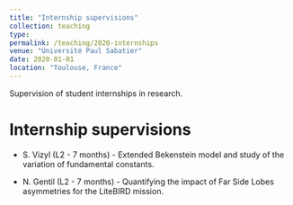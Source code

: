 ```yaml
---
title: "Internship supervisions"
collection: teaching
type: 
permalink: /teaching/2020-internships
venue: "Université Paul Sabatier"
date: 2020-01-01
location: "Toulouse, France"
---
```


Supervision of student internships in research.

Internship supervisions 
======
- S. Vizyl (L2 - 7 months) - Extended Bekenstein model and study of the variation of fundamental constants.

- N. Gentil (L2 - 7 months) - Quantifying the impact of Far Side Lobes asymmetries for the LiteBIRD mission. 
